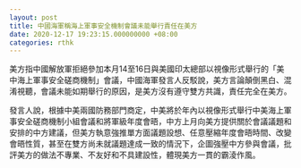 ```yaml
---
layout: post
title: 中國海軍稱海上軍事安全機制會議未能舉行責任在美方
date: 2020-12-17 19:23:15.000000000 +08:00
categories: rthk
---
```


美方指中國解放軍拒絕參加本月14至16日與美國印太總部以視像形式舉行的「美中海上軍事安全磋商機制」會議，中國海軍發言人反駁說，美方言論顛倒黑白、混淆視聽，會議未能如期舉行的原因，是美方沒有遵守雙方共識，責任完全在美方。

發言人說，根據中美兩國防務部門商定，中美將於年內以視像形式舉行中美海上軍事安全磋商機制小組會議和將軍級年度會晤，中方上月向美方提供關於會議議題和安排的中方建議，但美方執意強推單方面議題設想、任意壓縮年度會晤時間、改變會晤性質，甚至在雙方尚未就議題達成一致的情況下，企圖強壓中方參與會議，批評美方的做法不專業、不友好和不具建設性，體現美方一貫的霸淩作風。
